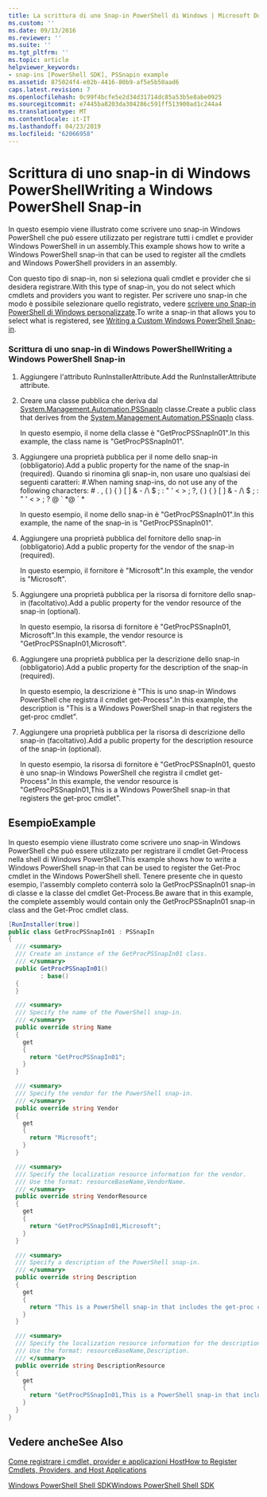 ```yaml
---
title: La scrittura di uno Snap-in PowerShell di Windows | Microsoft Docs
ms.custom: ''
ms.date: 09/13/2016
ms.reviewer: ''
ms.suite: ''
ms.tgt_pltfrm: ''
ms.topic: article
helpviewer_keywords:
- snap-ins [PowerShell SDK], PSSnapin example
ms.assetid: 875024f4-e02b-4416-80b9-af5e5b50aad6
caps.latest.revision: 7
ms.openlocfilehash: 0c99f4bcfe5e2d34d31714dc85a53b5e8abe0925
ms.sourcegitcommit: e7445ba8203da304286c591ff513900ad1c244a4
ms.translationtype: MT
ms.contentlocale: it-IT
ms.lasthandoff: 04/23/2019
ms.locfileid: "62066958"
---
```

# <a name="writing-a-windows-powershell-snap-in"></a><span data-ttu-id="8d94c-102">Scrittura di uno snap-in di Windows PowerShell</span><span class="sxs-lookup"><span data-stu-id="8d94c-102">Writing a Windows PowerShell Snap-in</span></span>

<span data-ttu-id="8d94c-103">In questo esempio viene illustrato come scrivere uno snap-in Windows PowerShell che può essere utilizzato per registrare tutti i cmdlet e provider Windows PowerShell in un assembly.</span><span class="sxs-lookup"><span data-stu-id="8d94c-103">This example shows how to write a Windows PowerShell snap-in that can be used to register all the cmdlets and Windows PowerShell providers in an assembly.</span></span>

<span data-ttu-id="8d94c-104">Con questo tipo di snap-in, non si seleziona quali cmdlet e provider che si desidera registrare.</span><span class="sxs-lookup"><span data-stu-id="8d94c-104">With this type of snap-in, you do not select which cmdlets and providers you want to register.</span></span> <span data-ttu-id="8d94c-105">Per scrivere uno snap-in che modo è possibile selezionare quello registrato, vedere [scrivere uno Snap-in PowerShell di Windows personalizzate](./writing-a-custom-windows-powershell-snap-in.md).</span><span class="sxs-lookup"><span data-stu-id="8d94c-105">To write a snap-in that allows you to select what is registered, see [Writing a Custom Windows PowerShell Snap-in](./writing-a-custom-windows-powershell-snap-in.md).</span></span>

### <a name="writing-a-windows-powershell-snap-in"></a><span data-ttu-id="8d94c-106">Scrittura di uno snap-in di Windows PowerShell</span><span class="sxs-lookup"><span data-stu-id="8d94c-106">Writing a Windows PowerShell Snap-in</span></span>

1. <span data-ttu-id="8d94c-107">Aggiungere l'attributo RunInstallerAttribute.</span><span class="sxs-lookup"><span data-stu-id="8d94c-107">Add the RunInstallerAttribute attribute.</span></span>

2. <span data-ttu-id="8d94c-108">Creare una classe pubblica che deriva dal [System.Management.Automation.PSSnapIn](/dotnet/api/System.Management.Automation.PSSnapIn) classe.</span><span class="sxs-lookup"><span data-stu-id="8d94c-108">Create a public class that derives from the [System.Management.Automation.PSSnapIn](/dotnet/api/System.Management.Automation.PSSnapIn) class.</span></span>

    <span data-ttu-id="8d94c-109">In questo esempio, il nome della classe è "GetProcPSSnapIn01".</span><span class="sxs-lookup"><span data-stu-id="8d94c-109">In this example, the class name is "GetProcPSSnapIn01".</span></span>

3. <span data-ttu-id="8d94c-110">Aggiungere una proprietà pubblica per il nome dello snap-in (obbligatorio).</span><span class="sxs-lookup"><span data-stu-id="8d94c-110">Add a public property for the name of the snap-in (required).</span></span> <span data-ttu-id="8d94c-111">Quando si rinomina gli snap-in, non usare uno qualsiasi dei seguenti caratteri: #.</span><span class="sxs-lookup"><span data-stu-id="8d94c-111">When naming snap-ins, do not use any of the following characters: # .</span></span> <span data-ttu-id="8d94c-112">, ( ) { } [ ] & - /\ $ ; : " ' \< > ; ?</span><span class="sxs-lookup"><span data-stu-id="8d94c-112">, ( ) { } [ ] & - /\ $ ; : " ' \< > ; ?</span></span> <span data-ttu-id="8d94c-113">@ \` \*</span><span class="sxs-lookup"><span data-stu-id="8d94c-113">@ \` \*</span></span>

    <span data-ttu-id="8d94c-114">In questo esempio, il nome dello snap-in è "GetProcPSSnapIn01".</span><span class="sxs-lookup"><span data-stu-id="8d94c-114">In this example, the name of the snap-in is "GetProcPSSnapIn01".</span></span>

4. <span data-ttu-id="8d94c-115">Aggiungere una proprietà pubblica del fornitore dello snap-in (obbligatorio).</span><span class="sxs-lookup"><span data-stu-id="8d94c-115">Add a public property for the vendor of the snap-in (required).</span></span>

    <span data-ttu-id="8d94c-116">In questo esempio, il fornitore è "Microsoft".</span><span class="sxs-lookup"><span data-stu-id="8d94c-116">In this example, the vendor is "Microsoft".</span></span>

5. <span data-ttu-id="8d94c-117">Aggiungere una proprietà pubblica per la risorsa di fornitore dello snap-in (facoltativo).</span><span class="sxs-lookup"><span data-stu-id="8d94c-117">Add a public property for the vendor resource of the snap-in (optional).</span></span>

    <span data-ttu-id="8d94c-118">In questo esempio, la risorsa di fornitore è "GetProcPSSnapIn01, Microsoft".</span><span class="sxs-lookup"><span data-stu-id="8d94c-118">In this example, the vendor resource is "GetProcPSSnapIn01,Microsoft".</span></span>

6. <span data-ttu-id="8d94c-119">Aggiungere una proprietà pubblica per la descrizione dello snap-in (obbligatorio).</span><span class="sxs-lookup"><span data-stu-id="8d94c-119">Add a public property for the description of the snap-in (required).</span></span>

    <span data-ttu-id="8d94c-120">In questo esempio, la descrizione è "This is uno snap-in Windows PowerShell che registra il cmdlet get-Process".</span><span class="sxs-lookup"><span data-stu-id="8d94c-120">In this example, the description is "This is a Windows PowerShell snap-in that registers the get-proc cmdlet".</span></span>

7. <span data-ttu-id="8d94c-121">Aggiungere una proprietà pubblica per la risorsa di descrizione dello snap-in (facoltativo).</span><span class="sxs-lookup"><span data-stu-id="8d94c-121">Add a public property for the description resource of the snap-in (optional).</span></span>

    <span data-ttu-id="8d94c-122">In questo esempio, la risorsa di fornitore è "GetProcPSSnapIn01, questo è uno snap-in Windows PowerShell che registra il cmdlet get-Process".</span><span class="sxs-lookup"><span data-stu-id="8d94c-122">In this example, the vendor resource is "GetProcPSSnapIn01,This is a Windows PowerShell snap-in that registers the get-proc cmdlet".</span></span>

## <a name="example"></a><span data-ttu-id="8d94c-123">Esempio</span><span class="sxs-lookup"><span data-stu-id="8d94c-123">Example</span></span>

<span data-ttu-id="8d94c-124">In questo esempio viene illustrato come scrivere uno snap-in Windows PowerShell che può essere utilizzato per registrare il cmdlet Get-Process nella shell di Windows PowerShell.</span><span class="sxs-lookup"><span data-stu-id="8d94c-124">This example shows how to write a Windows PowerShell snap-in that can be used to register the Get-Proc cmdlet in the Windows PowerShell shell.</span></span> <span data-ttu-id="8d94c-125">Tenere presente che in questo esempio, l'assembly completo conterrà solo la GetProcPSSnapIn01 snap-in di classe e la classe del cmdlet Get-Process.</span><span class="sxs-lookup"><span data-stu-id="8d94c-125">Be aware that in this example, the complete assembly would contain only the GetProcPSSnapIn01 snap-in class and the Get-Proc cmdlet class.</span></span>

```csharp
[RunInstaller(true)]
public class GetProcPSSnapIn01 : PSSnapIn
{
  /// <summary>
  /// Create an instance of the GetProcPSSnapIn01 class.
  /// </summary>
  public GetProcPSSnapIn01()
         : base()
  {
  }

  /// <summary>
  /// Specify the name of the PowerShell snap-in.
  /// </summary>
  public override string Name
  {
    get
    {
      return "GetProcPSSnapIn01";
    }
  }

  /// <summary>
  /// Specify the vendor for the PowerShell snap-in.
  /// </summary>
  public override string Vendor
  {
    get
    {
      return "Microsoft";
    }
  }

  /// <summary>
  /// Specify the localization resource information for the vendor.
  /// Use the format: resourceBaseName,VendorName.
  /// </summary>
  public override string VendorResource
  {
    get
    {
      return "GetProcPSSnapIn01,Microsoft";
    }
  }

  /// <summary>
  /// Specify a description of the PowerShell snap-in.
  /// </summary>
  public override string Description
  {
    get
    {
      return "This is a PowerShell snap-in that includes the get-proc cmdlet.";
    }
  }

  /// <summary>
  /// Specify the localization resource information for the description.
  /// Use the format: resourceBaseName,Description.
  /// </summary>
  public override string DescriptionResource
  {
    get
    {
      return "GetProcPSSnapIn01,This is a PowerShell snap-in that includes the get-proc cmdlet.";
    }
  }
}
```

## <a name="see-also"></a><span data-ttu-id="8d94c-126">Vedere anche</span><span class="sxs-lookup"><span data-stu-id="8d94c-126">See Also</span></span>

[<span data-ttu-id="8d94c-127">Come registrare i cmdlet, provider e applicazioni Host</span><span class="sxs-lookup"><span data-stu-id="8d94c-127">How to Register Cmdlets, Providers, and Host Applications</span></span>](http://msdn.microsoft.com/en-us/a41e9054-29c8-40ab-bf2b-8ce4e7ec1c8c)

[<span data-ttu-id="8d94c-128">Windows PowerShell Shell SDK</span><span class="sxs-lookup"><span data-stu-id="8d94c-128">Windows PowerShell Shell SDK</span></span>](../windows-powershell-reference.md)
